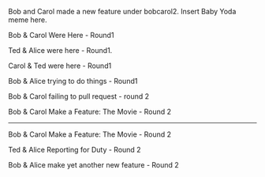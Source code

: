 

Bob and Carol made a new feature under bobcarol2.
Insert Baby Yoda meme here.

Bob & Carol Were Here - Round1 

Ted & Alice were here - Round1.


Carol & Ted were here - Round1

Bob & Alice trying to do things - Round1


Bob & Carol failing to pull request - round 2



Bob & Carol Make a Feature: The Movie - Round 2


---------------------------------------------------

Bob & Carol Make a Feature: The Movie - Round 2

Ted & Alice Reporting for Duty - Round 2

Bob & Alice make yet another new feature - Round 2

